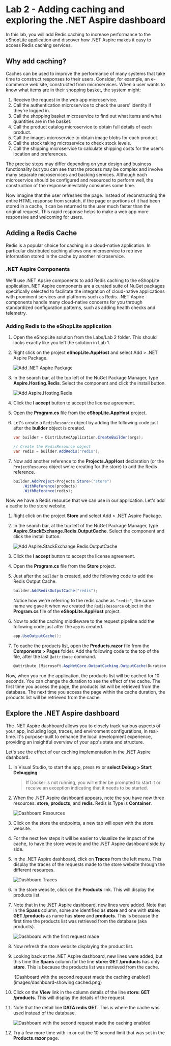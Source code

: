 # Lab 2 - Adding caching and exploring the .NET Aspire dashboard

In this lab, you will add Redis caching to increase performance to the eShopLite application and discover how .NET Aspire makes it easy to access Redis caching services.

## Why add caching?

Caches can be used to improve the performance of many systems that take time to construct responses to their users. Consider, for example, an e-commerce web site, constructed from microservices. When a user wants to know what items are in their shopping basket, the system might:

1. Receive the request in the web app microservice.
1. Call the authentication microservice to check the users' identity if they're logged in.
1. Call the shopping basket microservice to find out what items and what quantities are in the basket.
1. Call the product catalog microservice to obtain full details of each product.
1. Call the images microservice to obtain image blobs for each product.
1. Call the stock taking microservice to check stock levels.
1. Call the shipping microservice to calculate shipping costs for the user's location and preferences.

The precise steps may differ depending on your design and business functionality but you can see that the process may be complex and involve many separate microservices and backing services. Although each microservice should be configured and resourced to perform well, the construction of the response inevitably consumes some time.

Now imagine that the user refreshes the page. Instead of reconstructing the entire HTML response from scratch, if the page or portions of it had been stored in a cache, it can be returned to the user much faster than the original request. This rapid response helps to make a web app more responsive and welcoming for users.

## Adding a Redis Cache

Redis is a popular choice for caching in a cloud-native application. In particular distributed caching allows one microservice to retrieve information stored in the cache by another microservice.

### .NET Aspire Components

We'll use .NET Apsire components to add Redis caching to the eShopLite application..NET Aspire components are a curated suite of NuGet packages specifically selected to facilitate the integration of cloud-native applications with prominent services and platforms such as Redis. .NET Aspire components handle many cloud-native concerns for you through standardized configuration patterns, such as adding health checks and telemetry.

### Adding Redis to the eShopLite application

1. Open the eShopLite solution from the Labs/Lab 2 folder. This should looks exactly like you left the solution in Lab 1.
1. Right click on the project **eShopLite.AppHost** and select  Add > .NET Aspire Package.

    ![Add .NET Aspire Package](images/add-aspire-package.png)

1. In the search bar, at the top left of the NuGet Package Manager, type **Aspire.Hosting.Redis**. Select the component and click the install button.

    ![Add Aspire.Hosting.Redis](images/add-aspire-hosting-redis.png)

1. Click the **I accept** button to accept the license agreement.
1. Open the **Program.cs** file from the **eShopLite.AppHost** project.
1. Let's create a `RedisResource` object by adding the following code just after the **builder** object is created.

    ``` csharp
    var builder = DistributedApplication.CreateBuilder(args);
    
    // Create the RedisResource object
    var redis = builder.AddRedis("redis");
    ```

1. Now add another reference to the **Projects.AppHost** declaration (or the `ProjectResource` object we're creating for the store) to add the Redis reference.

    ``` csharp
    builder.AddProject<Projects.Store>("store")
        .WithReference(products)
        .WithReference(redis);
    ```

Now we have a Redis resource that we can use in our application. Let's add a cache to the store website.

1. Right click on the project **Store** and select  Add > .NET Aspire Package.
1. In the search bar, at the top left of the NuGet Package Manager, type **Aspire.StackExchange.Redis.OutputCache**. Select the component and click the install button.

    ![Add Aspire.StackExchange.Redis.OutputCache](images/add-aspire-stackexchange-redis-outputcache.png)

1. Click the **I accept** button to accept the license agreement.
1. Open the **Program.cs** file from the **Store** project.
1. Just after the `builder` is created, add the following code to add the Redis Output Cache.

    ``` csharp
    builder.AddRedisOutputCache("redis");
    ```

    Notice how we're referring to the redis cache as `"redis"`, the same name we gave it when we created the `RedisResource` object in the **Program.cs** file of the **eShopLite.AppHost** project.

1. Now to add the caching middleware to the request pipeline add the following code just after the `app` is created.

    ``` csharp
    app.UseOutputCache();
    ```

1. To cache the products list, open the **Products.razor** file from the **Components > Pages** folder. Add the following code to the top of the file, after the last `@attribute` command.

    ``` csharp
    @attribute [Microsoft.AspNetCore.OutputCaching.OutputCache(Duration = 10)]
    ```

Now, when you run the application, the products list will be cached for 10 seconds. You can change the duration to see the effect of the cache. The first time you access the page, the products list will be retrieved from the database. The next time you access the page within the cache duration, the products list will be retrieved from the cache.

## Explore the .NET Aspire dashboard

The .NET Aspire dashboard allows you to closely track various aspects of your app, including logs, traces, and environment configurations, in real-time. It's purpose-built to enhance the local development experience, providing an insightful overview of your app's state and structure.

Let's see the effect of our caching implementation in the .NET Aspire dashboard.

1. In Visual Studio, to start the app, press `F5` or **select Debug > Start Debugging**.
    > If Docker is not running, you will either be prompted to start it or receive an exception indicating that it needs to be started.
1. When the .NET Aspire dashboard appears, note the you have now three resources: **store**, **products**, and **redis**. Redis is Type is **Container**.

    ![Dashboard Resources](images/dashboard-resources.png)

1. Click on the store the endpoints, a new tab will open with the store website.
1. For the next few steps it will be easier to visualize the impact of the cache, to have the store website and the .NET Aspire dashboard side by side.
1. In the .NET Aspire dashboard, click on **Traces** from the left menu. This display the traces of the requests made to the store website through the different resources.

    ![Dashboard Traces](images/traces.png)

1. In the store website, click on the **Products** link. This will display the products list.
1. Note that in the .NET Aspire dashboard, new lines were added. Note that in the **Spans** column, some are identified as **store** and one with **store: GET /products** as name has **store** and **products**. This is because the first time the products list was retrieved from the database (aka products).

    ![Dashboard with the first request made](images/dashboard-first-request.png)

1. Now refresh the store website displaying the product list.
1. Looking back at the .NET Aspire dashboard, new lines were added, but this time the **Spans** column for the line **store: GET /products** has only **store**. This is because the products list was retrieved from the cache.

    ![Dashboard with the second request made the caching enabled](images/dashboard-showing cached.png)

1. Click on the **View** link in the column details of the line **store: GET /products**. This will display the details of the request.
1. Note that the detail line **DATA redis GET**. This is where the cache was used instead of the database.

    ![Dashboard with the second request made the caching enabled](images/dashboard-redis-details.png)

1. Try a few more time with-in or out the 10 second limit that was set in the **Products.razor** page.
